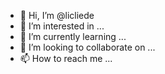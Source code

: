 - 👋 Hi, I’m @licliede
- 👀 I’m interested in ...
- 🌱 I’m currently learning ...
- 💞️ I’m looking to collaborate on ...
- 📫 How to reach me ...

<!---
licliede/licliede is a ✨ special ✨ repository because its `README.md` (this file) appears on your GitHub profile.
You can click the Preview link to take a look at your changes.
--->
